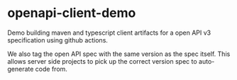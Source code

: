 # openapi-client-demo
Demo building maven and typescript client artifacts for a open API v3 specification using github actions.

We also tag the open API spec with the same version as the spec itself. This allows server side projects to pick up the correct version spec to auto-generate code from.

